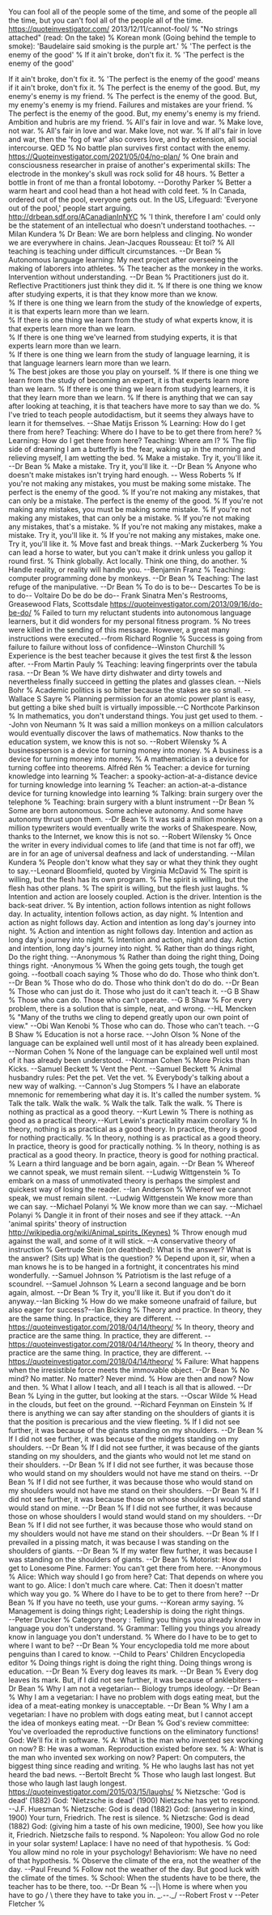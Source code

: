 You can fool all of the people some of the 
time, and some of the people all the time,
but you can't fool all of the people all of
the time. https://quoteinvestigator.com/
2013/12/11/cannot-fool/
%
"No strings attached" (read: On the take)
%
Korean monk (Going behind the temple
to smoke): 'Baudelaire said smoking is
the purple art.'
%
'The perfect is the enemy of the good'
%
If it ain't broke, don't fix it.
%
'The perfect is the enemy of the good'

If it ain't broke, don't fix it.
%
'The perfect is the enemy of the good'
means if it ain't broke, don't fix it.
%
The perfect is the enemy of the good.
But, my enemy's enemy is my friend.
%
The perfect is the enemy of the good.
But, my enemy's enemy is my friend.
Failures and mistakes are your friend.
%
The perfect is the enemy of the good.
But, my enemy's enemy is my friend.
Ambition and hubris are my friend.
%
All's fair in love and war.
%
Make love, not war.
%
All's fair in love and war.
Make love, not war.
%
If all's fair in love and war, then
the 'fog of war' also covers love, and
by extension, all social intercourse.
QED
%
No battle plan survives first
contact with the enemy.
https://Quoteinvestigator.com/2021/05/04/no-plan/
%
One brain and consciousness researcher
in praise of another\'s experimental skills:
The electrode in the monkey's skull was
rock solid for 48 hours.
%
Better a bottle in front of me
than a frontal lobotomy.
--Dorothy Parker
%
Better a warm heart and cool head
than a hot head with cold feet.
%
In Canada, ordered out of the pool,
everyone gets out.
In the US, Lifeguard: 'Everyone out 
of the pool,' people start arguing.
http://drbean.sdf.org/ACanadianInNYC
%
'I think, therefore I am' could only
be the statement of an intellectual
who doesn't understand toothaches.
--Milan Kundera
%
Dr Bean: We are born helpless and clinging.
No wonder we are everywhere in chains.
Jean-Jacques Rousseau: Et toi?
%
All teaching is teaching 
under difficult circumstances.
--Dr Bean
%
Autonomous language learning:
My next project after overseeing
the making of laborers into athletes.
%
The teacher as the monkey in the works.
Intervention without understanding.
--Dr Bean
%
Practitioners just do it.
Reflective Practitioners just think they
did it.
%
If there is one thing we know after
studying experts, it is that
they know more than we know.  
%
If there is one thing we learn from the
study of the knowledge of experts, it is that
experts learn more than we learn.  
%
If there is one thing we learn from the
study of what experts know, it is that
experts learn more than we learn.  
%
If there is one thing we've learned
from studying experts, it is that
experts learn more than we learn.  
%
If there is one thing we learn from the 
study of language learning, it is that
language learners learn more than we learn.  
%
The best jokes are 
those you play on
yourself.
%
If there is one thing we learn from the
study of becoming an expert, it is that
experts learn more than we learn.
%
If there is one thing we learn from
studying learners, it is that
they learn more than we learn.
%
If there is anything that we can say after
looking at teaching, it is that teachers
have more to say than we do.
%
I've tried to teach people autodidactism,
but it seems they always have to learn it for
themselves. --Shae Matijs Erisson
%
Learning: How do I get there from here?
Teaching: Where do I have to be to get
there from here?
%
Learning: How do I get there from here?
Teaching: Where am I?
%
The flip side of dreaming I am a butterfly
is the fear, waking up in the morning and
relieving myself, I am wetting the bed.
%
Make a mistake.
Try it, you'll like it.
--Dr Bean
%
Make a mistake. Try it, you'll like it.
--Dr Bean
%
Anyone who doesn't make mistakes 
isn't trying hard enough.
-- Wess Roberts
%
If you're not making any mistakes,
you must be making some mistake. The
perfect is the enemy of the good.
%
If you're not making any mistakes,
that can only be a mistake. The
perfect is the enemy of the good.
%
If you're not making any mistakes,
you must be making some mistake.
%
If you're not making any mistakes,
that can only be a mistake.
%
If you're not making any mistakes,
that's a mistake.
%
If you're not making any mistakes,
make a mistake. Try it, you'll like it.
%
If you're not making any mistakes,
make one. Try it, you'll like it.
%
Move fast and break things.
--Mark Zuckerberg
%
You can lead a horse to water,
but you can't make it drink
unless you gallop it round first.
%
Think globally.
Act locally.
Think one thing, do another.
%
Handle reality, or reality will handle you.
--Benjamin Franz
%
Teaching: computer programming
done by monkeys.
--Dr Bean
%
Teaching: The last refuge of the manipulative.
--Dr Bean
%
To do is to be-- Descartes
To be is to do-- Voltaire
Do be do be do-- Frank Sinatra
Men's Restrooms, Greasewood Flats, Scottsdale
https://quoteinvestigator.com/2013/09/16/do-be-do/
%
Failed to turn my reluctant students into
autonomous language learners, but it did
wonders for my personal fitness program.
%
No trees were killed in the sending of this
message. However, a great many instructions
were executed.--from Richard Rognlie
%
Success is going from failure
to failure without loss of
confidence--Winston Churchill
%
Experience is the best teacher because it 
gives the test first & the lesson after.
--From Martin Pauly
%
Teaching: leaving 
fingerprints over the tabula rasa.
--Dr Bean
%
We have dirty dishwater and dirty towels and
nevertheless finally succeed in getting the
plates and glasses clean.
--Niels Bohr
%
Academic politics is so bitter because the stakes
are so small.
--Wallace S Sayre
%
Planning permission for an atomic power plant
is easy, but getting a bike shed built is
virtually impossible.--C Northcote Parkinson
%
In mathematics, you don't understand things.
You just get used to them.
--John von Neumann
%
It was said a million monkeys on a million
calculators would eventually discover the
laws of mathematics. Now thanks to the
education system, we know this is not so.
--Robert Wilensky
%
A businessperson is a device
for turning money into money.
%
A business is a device for
turning money into money.
%
A mathematician is a device for
turning coffee into theorems.
Alfréd Rén
%
Teacher: a device for turning
knowledge into learning
%
Teacher: a spooky-action-at-a-distance
device for turning knowledge into
learning
%
Teacher: an action-at-a-distance
device for turning knowledge into
learning
%
Talking: brain surgery
over the telephone
%
Teaching: brain surgery
with a blunt instrument
--Dr Bean
%
Some are born autonomous. Some achieve
autonomy. And some have autonomy thrust
upon them. --Dr Bean
%
It was said a million monkeys on a million
typewriters would eventually write the works
of Shakespeare. Now, thanks to the Internet,
we know this is not so. --Robert Wilensky
%
Once the writer in every individual comes to
life (and that time is not far off), we are
in for an age of universal deafness and
lack of understanding. --Milan Kundera
%
People don't know what they say or what they
think they ought to say.--Leonard Bloomfield, 
quoted by Virginia McDavid
%
The spirit is willing, but the
flesh has its own program.
%
The spirit is willing, but the
flesh has other plans.
%
The spirit is willing, but the
flesh just laughs.
%
Intention and action are loosely
coupled. Action is the driver.
Intention is the back-seat driver.
%
By intention, action follows intention
as night follows day. In actuality, 
intention follows action, as day night.
%
Intention and action as night
follows day. Action and intention
as long day's journey into night.
%
Action and intention as night
follows day. Intention and action
as long day's journey into night.
%
Intention and action, night and
day. Action and intention,
long day's journey into night.
%
Rather than do things right,
Do the right thing. 
--Anonymous
%
Rather than doing the right thing,
Doing things right. 
-Anonymous
%
When the going gets tough,
the tough get going.
--football coach saying
%
Those who do do.
Those who think don't.
--Dr Bean
%
Those who do do.
Those who think don't do do do.
--Dr Bean
%
Those who can just do it.
Those who just do it can't teach it.
--G B Shaw
%
Those who can do.
Those who can't operate.
--G B Shaw
%
For every problem, there is a solution that is
simple, neat, and wrong.
--HL Mencken 
%
"Many of the truths we cling to depend 
greatly upon our own point of view." 
--Obi Wan Kenobi
%
Those who can do.
Those who can't teach.
--G B Shaw
%
Education is not a horse race.
--John Olson
%
None of the language can be explained well
until most of it has already been explained.
--Norman Cohen
%
None of the language can be explained well
until most of it has already been understood.
--Norman Cohen
%
More Pricks than Kicks.
--Samuel Beckett
%
Vent the Pent.
--Samuel Beckett
%
Animal husbandry rules:
Pet the pet.
Vet the vet.
%
Everybody's talking about 
a new way of walking.
--Cannon's Jug Stompers
%
I have an elaborate mnemonic for
remembering what day it is. It's
called the number system.
%
Talk the talk.
Walk the walk.
%
Walk the talk.
Talk the walk.
%
There is nothing as practical as a 
good theory.
--Kurt Lewin
%
There is nothing as good as a 
practical theory.--Kurt Lewin's 
practicality maxim corollary
%
In theory, nothing is as practical
as a good theory. In practice, theory
is good for nothing practically.
%
In theory, nothing is as practical
as a good theory. In practice, theory
is good for practically nothing.
%
In theory, nothing is as practical
as a good theory. In practice, theory
is good for nothing practical.
%
Learn a third language and 
be born again, again.
--Dr Bean
%
Whereof we cannot speak, we must remain silent.
--Ludwig Wittgenstein
%
To embark on a mass of unmotivated theory is
perhaps the simplest and quickest way of
losing the reader. --Ian Anderson
%
Whereof we cannot speak, we must remain silent.
--Ludwig Wittgenstein
We know more than we can say.
--Michael Polanyi
%
We know more than we can say.
--Michael Polanyi
%
Dangle it in front of their
noses and see if they attack.
--An 'animal spirits' theory of instruction
http://wikipedia.org/wiki/Animal_spirits_(Keynes)
%
Throw enough mud against the wall,
and some of it will stick.
--A conservative theory of instruction
%
Gertrude Stein (on deathbed): What is the
answer? What is the answer? (Sits up)
What is the question?
%
Depend upon it, sir, when a man knows he is 
to be hanged in a fortnight, it concentrates
his mind wonderfully.
--Samuel Johnson
%
Patriotism is the last refuge of a scoundrel.
--Samuel Johnson
%
Learn a second language and 
be born again, almost.
--Dr Bean
%
Try it, you'll like it. But if you
don't do it anyway.--Ian Bicking
%
How do we make someone unafraid of failure,
but also eager for success?--Ian Bicking
%
Theory and practice. In theory, they are the
same thing. In practice, they are different.
--https://quoteinvestigator.com/2018/04/14/theory/
%
In theory, theory and practice are the same
thing. In practice, they are different.
--https://quoteinvestigator.com/2018/04/14/theory/
%
In theory, theory and practice are the same
thing. In practice, they are different.
--https://quoteinvestigator.com/2018/04/14/theory/
%
Failure: What happens when the irresistible
force meets the immovable object.
--Dr Bean
%
No mind? No matter.
No matter? Never mind.
%
How are then and now?
Now and then.
%
What I allow I teach,
and all I teach is all that is allowed.
--Dr Bean
%
Lying in the gutter,
but looking at the stars.
--Oscar Wilde
%
Head in the clouds,
but feet on the ground.
--Richard Feynman on Einstein
%
If there is anything we can say after
standing on the shoulders of giants it
is that the position is precarious and
the view fleeting.
%
If I did not see further, it was because of
the giants standing on my shoulders.
--Dr Bean
%
If I did not see further, it was because of
the midgets standing on my shoulders.
--Dr Bean
%
If I did not see further, it was because of
the giants standing on my shoulders, and the
giants who would not let me stand on their
shoulders.
--Dr Bean
%
If I did not see further, it was because
those who would stand on my shoulders would
not have me stand on theirs.
--Dr Bean
%
If I did not see further, it was because
those who would stand on my shoulders would
not have me stand on their shoulders.
--Dr Bean
%
If I did not see further, it was because
those on whose shoulders I would stand would
stand on mine.
--Dr Bean
%
If I did not see further, it was because
those on whose shoulders I would stand would
stand on my shoulders.
--Dr Bean
%
If I did not see further, it was because
those who would stand on my shoulders would
not have me stand on their shoulders.
--Dr Bean
%
If I prevailed in a pissing match, it was
because I was standing on the shoulders of 
giants.
--Dr Bean
%
If my water flew further, it was because
I was standing on the shoulders of giants.
--Dr Bean
%
Motorist: How do I get to Lonesome Pine.
Farmer: You can't get there from here.
--Anonymous 
%
Alice: Which way should I go from here? 
Cat: That depends on where you want to go.
Alice: I don't much care where. Cat: Then it 
doesn't matter which way you go.
%
Where do I have to be to get to
there from here?
--Dr Bean
%
If you have no teeth,
use your gums.
--Korean army saying.
%
Management is doing things right; 
Leadership is doing the right things.    
--Peter Drucker
%
Category theory : Telling you things
you already know in language you
don't understand.
%
Grammar: Telling you things you already
know in language you don't understand.
%
Where do I have to be to get to
where I want to be?
--Dr Bean
%
Your encyclopedia told me more about penguins
than I cared to know.
--Child to Pears' Children Encyclopedia editor
%
Doing things right is doing the right thing. 
Doing things wrong is education.
--Dr Bean
%
Every dog leaves its mark.
--Dr Bean
%
Every dog leaves its mark. But,
if I did not see further, it was
because of anklebiters--Dr Bean
%
Why I am not a vegetarian--
Biology trumps ideology.
--Dr Bean
%
Why I am a vegetarian: I have no problem with
dogs eating meat, but the idea of a meat-eating
monkey is unacceptable. --Dr Bean
%
Why I am a vegetarian: I have no problem with
dogs eating meat, but I cannot accept the idea
of monkeys eating meat. --Dr Bean
%
God's review committee:
You've overloaded the reproductive
functions on the eliminatory functions!
God:
We'll fix it in software.
%
A: What is the man who invented sex working on now?
B: He was a woman. Reproduction existed before sex.
%
A: What is the man who invented sex working on now?
Papert: On computers, the biggest thing since
reading and writing.
%
He who laughs last has not yet heard
the bad news. --Bertolt Brecht
%
Those who laugh last longest.
But those who laugh last laugh longest.
https://quoteinvestigator.com/2015/03/15/laughs/
%
Nietzsche: 'God is dead' (1882)
God: 'Nietzsche is dead' (1900)
Nietzsche has yet to respond.
--J.F. Huesman
%
Nietzsche: God is dead (1882)
God: (answering in kind, 1900)
Your turn, Friedrich.
The rest is silence.
%
Nietzsche: God is dead (1882)
God: (giving him a taste of his
own medicine, 1900), See how you
like it, Friedrich.
Nietzsche fails to respond.
%
Napoleon: You allow God no
role in your solar system!
Laplace: I have no need of
that hypothesis.
%
God: You allow mind no
role in your psychology!
Behaviorism: We have no
need of that hypothesis.
%
Observe the climate of the era,
not the weather of the day.
--Paul Freund
%
Follow not the weather of the day.
But good luck with the climate of
the times.
%
School: When the students have to be there,
the teacher has to be there, too.
--Dr Bean
%
 _--_|\    Home is where when you have to go
/      \   there they have to take you in.
\_.--._/   --Robert Frost
      v --Peter Fletcher
%
